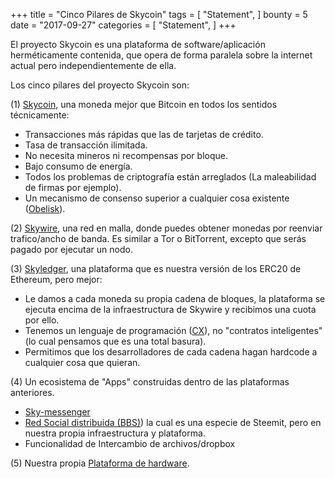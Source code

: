 +++
title = "Cinco Pilares de Skycoin"
tags = [
    "Statement",
]
bounty = 5
date = "2017-09-27"
categories = [
    "Statement",
]
+++

El proyecto Skycoin es una plataforma de software/aplicación herméticamente contenida, 
que opera de forma paralela sobre la internet actual pero independientemente de ella.

Los cinco pilares del proyecto Skycoin son:

(1) [Skycoin](https://github.com/skycoin/skycoin), una moneda mejor que Bitcoin en todos los sentidos técnicamente:

 - Transacciones más rápidas que las de tarjetas de crédito.
 - Tasa de transacción ilimitada.
 - No necesita mineros ni recompensas por bloque.
 - Bajo consumo de energía.
 - Todos los problemas de criptografía están arreglados (La maleabilidad de firmas por ejemplo).
 - Un mecanismo de consenso superior a cualquier cosa existente 
   ([Obelisk](/statement/obelisk-the-skycoin-consensus-algorithm/)).

(2) [Skywire](/tags/skywire/), una red en malla, donde puedes obtener 
monedas por reenviar trafico/ancho de banda. Es similar a Tor o BitTorrent, 
excepto que serás pagado por ejecutar un nodo.

(3) [Skyledger](https://www.skyledger.net),  una plataforma que es nuestra versión 
de los ERC20 de Ethereum, pero mejor:

 - Le damos a cada moneda su propia cadena de bloques, 
 la plataforma se ejecuta encima de la infraestructura 
 de Skywire y recibimos una cuota por ello.
 - Tenemos un lenguaje de programación ([CX](/overview/cx-overview/)), 
 no "contratos inteligentes" (lo cual pensamos que es una total basura).
 - Permitimos que los desarrolladores de cada cadena hagan hardcode a 
 cualquier cosa que quieran.

(4) Un ecosistema de "Apps" construidas dentro de las plataformas anteriores.

 - [Sky-messenger](http://messenger.skycoin.net/)
 - [Red Social distribuida (BBS)](https://github.com/skycoin/bbs))
   la cual es una especie de Steemit, pero en nuestra propia infraestructura y plataforma.
 - Funcionalidad de Intercambio de archivos/dropbox 

(5) Nuestra propia [Plataforma de hardware](/statement/skywire-miner-hardware-for-the-next-internet/).
